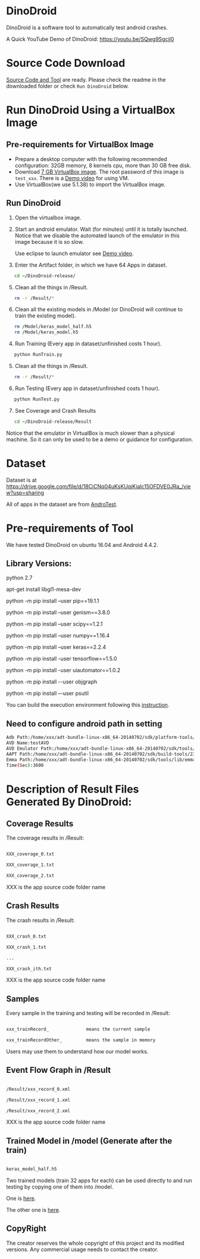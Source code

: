 # DinoDroid


DinoDroid is a software tool to automatically test android crashes.

A Quick YouTube Demo of DinoDroid: https://youtu.be/SQwg9Sgcjl0

# Source Code Download

[Source Code and Tool](https://drive.google.com/file/d/1NOeKIr83axg-eN2W9OlQAGxwzFmFjLTj/view?usp=sharing) are ready. Please check the readme in the downloaded folder or check `Run DinoDroid` below.

# Run DinoDroid Using a VirtualBox Image

## Pre-requirements for VirtualBox Image

- Prepare a desktop computer with the following recommended configuration: 32GB memory, 8 kernels cpu, more than 30 GB free disk.
- Download [7 GB VirtualBox image](https://drive.google.com/file/d/1-TkJZyVm9raFH5dvVLmHQYMDDC8_0aNc/view?usp=sharing). The root password of this image is `test_xxx`. There is a [Demo video](https://youtu.be/XP1sAaau8OQ) for using VM.
- Use VirtualBox(we use 5.1.38) to import the VirtualBox image.


## Run DinoDroid

1. Open the virtualbox image.
2. Start an android emulator. Wait (for minutes) until it is totally launched. Notice that we disable the automated launch of the emulator in this image because it is so slow. 

   Use eclipse to launch emulator see [Demo video](https://youtu.be/XP1sAaau8OQ).

3. Enter the Artifact folder, in which we have 64 Apps in dataset.

```sh
   cd ~/DinoDroid-release/
```

5. Clean all the things in /Result.

```sh
   rm -r /Result/*
```

6. Clean all the existing models in /Model (or DinoDroid will continue to train the existing model).

```sh
   rm /Model/keras_model_half.h5
   rm /Model/keras_model.h5
```

4. Run Training (Every app in dataset/unfinished costs 1 hour).

```sh
   python RunTrain.py
```

5. Clean all the things in /Result.

```sh
   rm -r /Result/*
```


6. Run Testing (Every app in dataset/unfinished costs 1 hour).

```sh
   python RunTest.py
```

7. See Coverage and Crash Results

```sh
   cd ~/DinoDroid-release/Result
```

Notice that the emulator in VirtualBox is much slower than a physical machine. So it can only be used to be a demo or guidance for configuration.

# Dataset

Dataset is at https://drive.google.com/file/d/18CiCNq04uKsKUqjKialc15OFDVE0JRa_/view?usp=sharing

All of apps in the dataset are from [AndroTest](http://bear.cc.gatech.edu/~shauvik/androtest/).

# Pre-requirements of Tool

We have tested DinoDroid on ubuntu 16.04 and Android 4.4.2.

## Library Versions:

python 2.7

apt-get install libgl1-mesa-dev

python -m pip install –user pip==19.1.1

python -m pip install –user genism==3.8.0

python -m pip install –user scipy==1.2.1

python -m pip install –user numpy==1.16.4

python -m pip install –user keras==2.2.4

python -m pip install -user tensorflow==1.5.0

python -m pip install -user uiautomator==1.0.2

python -m pip install --user objgraph

python -m pip install –-user psutil


You can build the execution environment following this [instruction](https://drive.google.com/file/d/15-MAENDHUPBoxGG6SnSZLITUIlMZyHpx/view?usp=sharing).

## Need to configure android path in setting

```sh
Adb Path:/home/xxx/adt-bundle-linux-x86_64-20140702/sdk/platform-tools/adb
AVD Name:testAVD
AVD Emulator Path:/home/xxx/adt-bundle-linux-x86_64-20140702/sdk/tools/emulator
AAPT Path:/home/xxx/adt-bundle-linux-x86_64-20140702/sdk/build-tools/23.0.3/aapt
Emma Path:/home/xxx/adt-bundle-linux-x86_64-20140702/sdk/tools/lib/emma.jar
Time(Sec):3600
```


# Description of Result Files Generated By DinoDroid:

## Coverage Results

The coverage results in /Result:

```sh

XXX_coverage_0.txt

XXX_coverage_1.txt

XXX_coverage_2.txt

```

XXX is the app source code folder name

## Crash Results

The crash results in /Result:

```sh

XXX_crash_0.txt

XXX_crash_1.txt

...

XXX_crash_ith.txt

```

XXX is the app source code folder name

## Samples

Every sample in the training and testing will be recorded in /Result:

```sh

xxx_trainRecord_              means the current sample 

xxx_trainRecordOther_         means the sample in memory


```

Users may use them to understand how our model works.

## Event Flow Graph in /Result

```sh

/Result/xxx_record_0.xml

/Result/xxx_record_1.xml

/Result/xxx_record_2.xml

```

XXX is the app source code folder name

## Trained Model in /model (Generate after the train)

```sh

keras_model_half.h5

```



Two trained models (train 32 apps for each) can be used directly to and run testing by copying one of them into /model.

One is [here](https://drive.google.com/file/d/1GzWX9OeAC4vnuMyHA6eBq3yOSShhRoFX/view?usp=sharing). 

The other one is [here](https://drive.google.com/file/d/1WMe_ViO0H5jA29-Lz66pwwUTK8jYw_Md/view?usp=sharing).

## CopyRight
The creator reserves the whole copyright of this project and its modified versions.
Any commercial usage needs to contact the creator.
